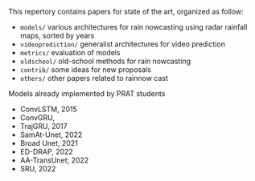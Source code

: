 This repertory contains papers for state of the art, organized as follow:

- `models/` various architectures for rain nowcasting using radar rainfall maps, sorted by years 
- `videoprediction/` generalist architectures for video prediction
- `metrics/` evaluation of models
- `oldschool/` old-school methods for rain nowcasting
- `contrib/` some ideas for new proposals
- `others/` other papers related to rainnow cast

Models already implemented by PRAT students
- ConvLSTM, 2015
- ConvGRU, 
- TrajGRU, 2017
- SamAt-Unet, 2022
- Broad Unet, 2021
- ED-DRAP, 2022
- AA-TransUnet; 2022
- SRU, 2022

